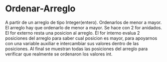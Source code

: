 # Ordenar-Arreglo
A partir de un arreglo de tipo Integer(entero). Ordenarlos de menor a mayor.
El arreglo hay que ordenarlo de menor a mayor.
Se hace con 2 for anidados.
El for externo resta una posicion al arreglo.
El for interno evalua 2 posiciones del arreglo para saber cual posicion es mayor, para apoyarnos con una variable auxiliar e intercambiar sus valores dentro de las posiciones.
Al final se muestran todas las posiciones del arreglo para verificar que realmente se ordenaron los valores int.
